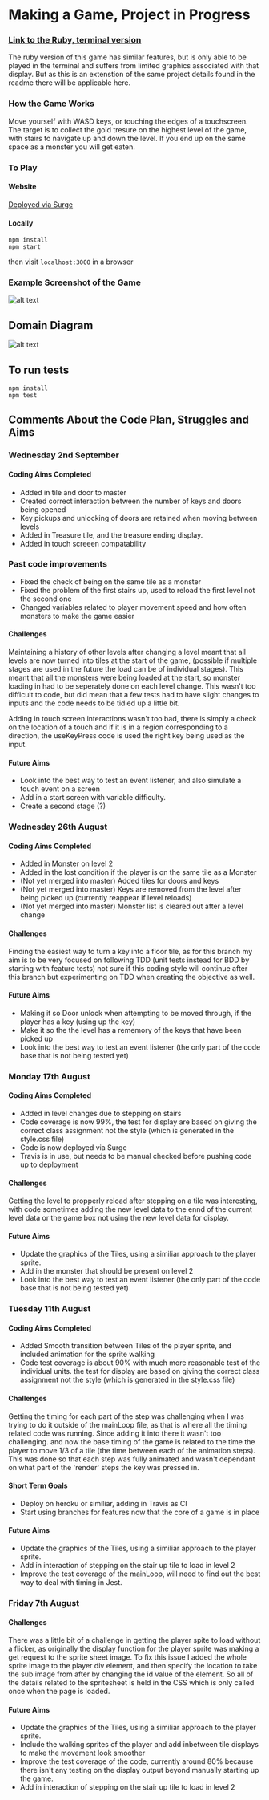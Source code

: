 # Making a Game, Project in Progress

### [Link to the Ruby, terminal version](https://github.com/RaeRachael/exploration_game)

The ruby version of this game has similar features, but is only able to be played in the terminal and suffers from limited graphics associated with that display. But as this is an extenstion of the same project details found in the readme there will be applicable here. 

### How the Game Works

Move yourself with WASD keys, or touching the edges of a touchscreen. The target is to collect the gold tresure on the highest level of the game, with stairs to navigate up and down the level. If you end up on the same space as a monster you will get eaten. 

### To Play

#### Website
[Deployed via Surge](http://exploration-game.surge.sh/)

#### Locally
```shell
npm install
npm start
```
then visit ```localhost:3000``` in a browser

### Example Screenshot of the Game

![alt text](https://github.com/RaeRachael/JS_exploration_game/blob/master/screenshot.png)

## Domain Diagram
![alt text](https://github.com/RaeRachael/JS_exploration_game/blob/master/domainDiagram.png)

## To run tests
```shell
npm install
npm test
```

## Comments About the Code Plan, Struggles and Aims

### Wednesday 2nd September

#### Coding Aims Completed
* Added in tile and door to master
* Created correct interaction between the number of keys and doors being opened
* Key pickups and unlocking of doors are retained when moving between levels
* Added in Treasure tile, and the treasure ending display.
* Added in touch screeen compatability

### Past code improvements 
* Fixed the check of being on the same tile as a monster
* Fixed the problem of the first stairs up, used to reload the first level not the second one
* Changed variables related to player movement speed and how often monsters to make the game easier

#### Challenges
Maintaining a history of other levels after changing a level meant that all levels are now turned into tiles at the start of the game, (possible if multiple stages are used in the future the load can be of individual stages). This meant that all the monsters were being loaded at the start, so monster loading in had to be seperately done on each level change. This wasn't too difficult to code, but did mean that a few tests had to have slight changes to inputs and the code needs to be tidied up a little bit.

Adding in touch screen interactions wasn't too bad, there is simply a check on the location of a touch and if it is in a region corresponding to a direction, the useKeyPress code is used the right key being used as the input.

#### Future Aims
* Look into the best way to test an event listener, and also simulate a touch event on a screen
* Add in a start screen with variable difficulty.
* Create a second stage (?)

### Wednesday 26th August

#### Coding Aims Completed
* Added in Monster on level 2
* Added in the lost condition if the player is on the same tile as a Monster
* (Not yet merged into master) Added tiles for doors and keys
* (Not yet merged into master) Keys are removed from the level after being picked up (currently reappear if level reloads)
* (Not yet merged into master) Monster list is cleared out after a level change

#### Challenges
Finding the easiest way to turn a key into a floor tile, as for this branch my aim is to be very focused on following TDD (unit tests instead for BDD by starting with feature tests) not sure if this coding style will continue after this branch but experimenting on TDD when creating the objective as well. 

#### Future Aims
* Making it so Door unlock when attempting to be moved through, if the player has a key (using up the key)
* Make it so the the level has a rememory of the keys that have been picked up
* Look into the best way to test an event listener (the only part of the code base that is not being tested yet)

### Monday 17th August

#### Coding Aims Completed
* Added in level changes due to stepping on stairs
* Code coverage is now 99%, the test for display are based on giving the correct class assignment not the style (which is generated in the style.css file)
* Code is now deployed via Surge
* Travis is in use, but needs to be manual checked before pushing code up to deployment

#### Challenges
Getting the level to propperly reload after stepping on a tile was interesting, with code sometimes adding the new level data to the ennd of the current level data or the game box not using the new level data for display.

#### Future Aims
* Update the graphics of the Tiles, using a similiar approach to the player sprite.
* Add in the monster that should be present on level 2
* Look into the best way to test an event listener (the only part of the code base that is not being tested yet)

### Tuesday 11th August

#### Coding Aims Completed
* Added Smooth transition between Tiles of the player sprite, and included animation for the sprite walking
* Code test coverage is about 90% with much more reasonable test of the individual units. the test for display are based on giving the correct class assignment not the style (which is generated in the style.css file)

#### Challenges
Getting the timing for each part of the step was challenging when I was trying to do it outside of the mainLoop file, as that is where all the timing related code was running. Since adding it into there it wasn't too challenging. and now the base timing of the game is related to the time the player to move 1/3 of a tile (the time between each of the animation steps). This was done so that each step was fully animated and wasn't dependant on what part of the 'render' steps the key was pressed in.

#### Short Term Goals
* Deploy on heroku or similiar, adding in Travis as CI
* Start using branches for features now that the core of a game is in place

#### Future Aims
* Update the graphics of the Tiles, using a similiar approach to the player sprite.
* Add in interaction of stepping on the stair up tile to load in level 2
* Improve the test coverage of the mainLoop, will need to find out the best way to deal with timing in Jest. 

### Friday 7th August

#### Challenges
There was a little bit of a challenge in getting the player spite to load without a flicker, as originally the display function for the player sprite was making a get request to the sprite sheet image. To fix this issue I added the whole sprite image to the player div element, and then specify the location to take the sub image from after by changing the id value of the element. So all of the details related to the spritesheet is held in the CSS which is only called once when the page is loaded. 

#### Future Aims
* Update the graphics of the Tiles, using a similiar approach to the player sprite.
* Include the walking sprites of the player and add inbetween tile displays to make the movement look smoother
* Improve the test coverage of the code, currently around 80% because there isn't any testing on the display output beyond manually starting up the game. 
* Add in interaction of stepping on the stair up tile to load in level 2
